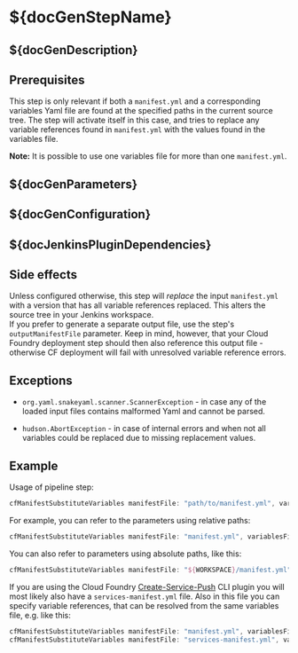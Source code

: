 # ${docGenStepName}

## ${docGenDescription}

## Prerequisites

This step is only relevant if both a `manifest.yml` and a corresponding variables Yaml file are found at the specified paths in the current source tree.
The step will activate itself in this case, and tries to replace any variable references found in `manifest.yml` with the values found in the variables file.

**Note:** It is possible to use one variables file for more than one `manifest.yml`. 

## ${docGenParameters}

## ${docGenConfiguration}

## ${docJenkinsPluginDependencies}

## Side effects

Unless configured otherwise, this step will *replace* the input `manifest.yml` with a version that has all variable references replaced. This alters the source tree in your Jenkins workspace.  
If you prefer to generate a separate output file, use the step's `outputManifestFile` parameter. Keep in mind, however, that your Cloud Foundry deployment step should then also reference this output file - otherwise CF deployment will fail with unresolved variable reference errors.

## Exceptions

* `org.yaml.snakeyaml.scanner.ScannerException` - in case any of the loaded input files contains malformed Yaml and cannot be parsed.

* `hudson.AbortException` - in case of internal errors and when not all variables could be replaced due to missing replacement values.

## Example

Usage of pipeline step:

```groovy
cfManifestSubstituteVariables manifestFile: "path/to/manifest.yml", variablesFile:"path/to/manifest-variables.yml", script: this
```

For example, you can refer to the parameters using relative paths:

```groovy
cfManifestSubstituteVariables manifestFile: "manifest.yml", variablesFile:"manifest-variables.yml", script: this
```

You can also refer to parameters using absolute paths, like this:

```groovy
cfManifestSubstituteVariables manifestFile: "${WORKSPACE}/manifest.yml", variablesFile:"${WORKSPACE}/manifest-variables.yml", script: this
```

If you are using the Cloud Foundry [Create-Service-Push](https://github.com/dawu415/CF-CLI-Create-Service-Push-Plugin) CLI plugin you will most likely also have a `services-manifest.yml` file. 
Also in this file you can specify variable references, that can be resolved from the same variables file, e.g. like this:

```groovy
cfManifestSubstituteVariables manifestFile: "manifest.yml", variablesFile:"manifest-variables.yml", script: this // resolve variables in manifest.yml
cfManifestSubstituteVariables manifestFile: "services-manifest.yml", variablesFile:"manifest-variables.yml", script: this // resolve variables in services-manifest.yml from same file.
```
